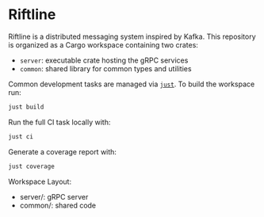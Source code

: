 # Riftline

Riftline is a distributed messaging system inspired by Kafka. This repository is organized as a Cargo
workspace containing two crates:

- `server`: executable crate hosting the gRPC services
- `common`: shared library for common types and utilities

Common development tasks are managed via [`just`](https://github.com/casey/just). To build
the workspace run:

```bash
just build
```

Run the full CI task locally with:

```bash
just ci
```

Generate a coverage report with:

```bash
just coverage
```


Workspace Layout:
- server/: gRPC server
- common/: shared code
